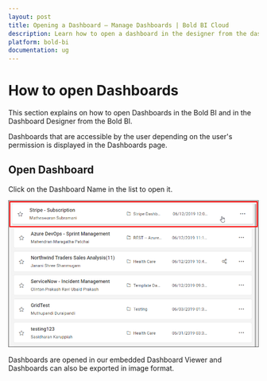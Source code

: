```yaml
---
layout: post
title: Opening a Dashboard – Manage Dashboards | Bold BI Cloud
description: Learn how to open a dashboard in the designer from the dashboard listing that is accessible to you in Bold BI Cloud.
platform: bold-bi
documentation: ug
---
```


# How to open Dashboards

This section explains on how to open Dashboards in the Bold BI and in the Dashboard Designer from the Bold BI.

Dashboards that are accessible by the user depending on the user's permission is displayed in the Dashboards page.

## Open Dashboard

Click on the Dashboard Name in the list to open it.

![Manage Dashboards](/static/assets/cloud/managing-resources/manage-dashboards/images/manage-Dashboards.png)

Dashboards are opened in our embedded Dashboard Viewer and Dashboards can also be exported in image format.